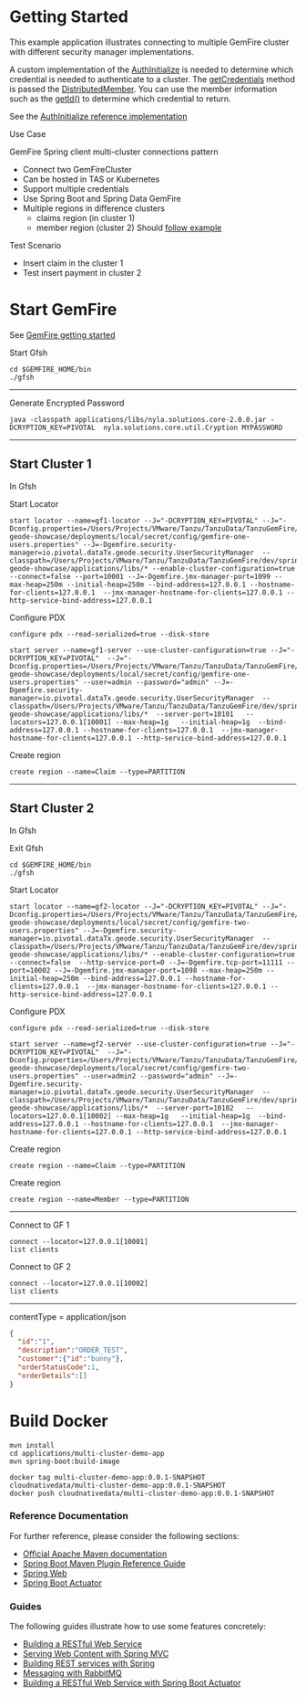 # Getting Started

This example application illustrates connecting to multiple GemFire cluster with different security manager implementations.


A custom implementation of the [AuthInitialize](https://gemfire.docs.pivotal.io/apidocs/tgf-915/org/apache/geode/security/AuthInitialize.html) is needed to determine which credential is needed to authenticate to a cluster. The [getCredentials](https://gemfire.docs.pivotal.io/apidocs/tgf-915/org/apache/geode/security/AuthInitialize.html#getCredentials-java.util.Properties-org.apache.geode.distributed.DistributedMember-boolean-) method is passed the [DistributedMember](https://gemfire.docs.pivotal.io/apidocs/tgf-915/org/apache/geode/distributed/DistributedMember.html). You can use the member information such as the [getId()](https://gemfire.docs.pivotal.io/apidocs/tgf-915/org/apache/geode/distributed/DistributedMember.html#getId--) to determine which credential to return.


See the [AuthInitialize reference implementation](https://github.com/ggreen/spring-geode-showcase/blob/master/applications/multi-cluster-demo-app/src/main/java/com/vmware/gemfire/multi/cluster/controller/security/MultiClusterAuthInit.java) 




Use Case


GemFire Spring client  multi-cluster connections pattern


- Connect two GemFireCluster 
- Can be hosted in TAS or Kubernetes
- Support multiple credentials
- Use Spring Boot and Spring Data GemFire
- Multiple regions in difference clusters
    - claims region (in cluster 1) 
    - member region (cluster 2)
      Should [follow example](https://docs.spring.io/spring-boot-data-geode-build/current/reference/html5/#cloudfoundry-cloudcache-multiinstance-using)


Test Scenario

- Insert claim in the cluster 1
- Test insert payment in cluster 2


# Start GemFire 


See [GemFire getting started](https://docs.vmware.com/en/VMware-Tanzu-GemFire/9.10/tgf/GUID-getting_started-installation-obtain_gemfire_maven.html)

Start Gfsh

```shell
cd $GEMFIRE_HOME/bin
./gfsh
```


------------------------------------

Generate Encrypted Password

```shell
java -classpath applications/libs/nyla.solutions.core-2.0.0.jar -DCRYPTION_KEY=PIVOTAL  nyla.solutions.core.util.Cryption MYPASSWORD
```


-------------------------------------
## Start Cluster 1 
In Gfsh

Start Locator 
```shell
start locator --name=gf1-locator --J="-DCRYPTION_KEY=PIVOTAL" --J="-Dconfig.properties=/Users/Projects/VMware/Tanzu/TanzuData/TanzuGemFire/dev/spring-geode-showcase/deployments/local/secret/config/gemfire-one-users.properties" --J=-Dgemfire.security-manager=io.pivotal.dataTx.geode.security.UserSecurityManager  --classpath=/Users/Projects/VMware/Tanzu/TanzuData/TanzuGemFire/dev/spring-geode-showcase/applications/libs/* --enable-cluster-configuration=true --connect=false --port=10001 --J=-Dgemfire.jmx-manager-port=1099 --max-heap=250m --initial-heap=250m --bind-address=127.0.0.1 --hostname-for-clients=127.0.0.1  --jmx-manager-hostname-for-clients=127.0.0.1 --http-service-bind-address=127.0.0.1
```
Configure PDX

```shell
configure pdx --read-serialized=true --disk-store
```

```shell
start server --name=gf1-server --use-cluster-configuration=true --J="-DCRYPTION_KEY=PIVOTAL"  --J="-Dconfig.properties=/Users/Projects/VMware/Tanzu/TanzuData/TanzuGemFire/dev/spring-geode-showcase/deployments/local/secret/config/gemfire-one-users.properties" --user=admin --password="admin" --J=-Dgemfire.security-manager=io.pivotal.dataTx.geode.security.UserSecurityManager  --classpath=/Users/Projects/VMware/Tanzu/TanzuData/TanzuGemFire/dev/spring-geode-showcase/applications/libs/*  --server-port=10101   --locators=127.0.0.1[10001] --max-heap=1g   --initial-heap=1g  --bind-address=127.0.0.1 --hostname-for-clients=127.0.0.1  --jmx-manager-hostname-for-clients=127.0.0.1 --http-service-bind-address=127.0.0.1
```

Create region 
```shell
create region --name=Claim --type=PARTITION
```

-------------------------------------
## Start Cluster 2
In Gfsh 

Exit Gfsh

```shell
cd $GEMFIRE_HOME/bin
./gfsh
```

Start Locator
```shell
start locator --name=gf2-locator --J="-DCRYPTION_KEY=PIVOTAL" --J="-Dconfig.properties=/Users/Projects/VMware/Tanzu/TanzuData/TanzuGemFire/dev/spring-geode-showcase/deployments/local/secret/config/gemfire-two-users.properties" --J=-Dgemfire.security-manager=io.pivotal.dataTx.geode.security.UserSecurityManager  --classpath=/Users/Projects/VMware/Tanzu/TanzuData/TanzuGemFire/dev/spring-geode-showcase/applications/libs/* --enable-cluster-configuration=true --connect=false  --http-service-port=0 --J=-Dgemfire.tcp-port=11111 --port=10002 --J=-Dgemfire.jmx-manager-port=1098 --max-heap=250m --initial-heap=250m --bind-address=127.0.0.1 --hostname-for-clients=127.0.0.1  --jmx-manager-hostname-for-clients=127.0.0.1 --http-service-bind-address=127.0.0.1 
```
Configure PDX

```shell
configure pdx --read-serialized=true --disk-store
```

```shell
start server --name=gf2-server --use-cluster-configuration=true --J="-DCRYPTION_KEY=PIVOTAL"  --J="-Dconfig.properties=/Users/Projects/VMware/Tanzu/TanzuData/TanzuGemFire/dev/spring-geode-showcase/deployments/local/secret/config/gemfire-two-users.properties" --user=admin2 --password="admin" --J=-Dgemfire.security-manager=io.pivotal.dataTx.geode.security.UserSecurityManager  --classpath=/Users/Projects/VMware/Tanzu/TanzuData/TanzuGemFire/dev/spring-geode-showcase/applications/libs/*  --server-port=10102   --locators=127.0.0.1[10002] --max-heap=1g   --initial-heap=1g  --bind-address=127.0.0.1 --hostname-for-clients=127.0.0.1  --jmx-manager-hostname-for-clients=127.0.0.1 --http-service-bind-address=127.0.0.1
```

Create region
```shell
create region --name=Claim --type=PARTITION
```

Create region
```shell
create region --name=Member --type=PARTITION
```
--------


Connect to GF 1

```shell
connect --locator=127.0.0.1[10001]
list clients
```

Connect to GF 2

```shell
connect --locator=127.0.0.1[10002]
list clients
```

----------

contentType = application/json

```json
{
  "id":"1",
  "description":"ORDER_TEST",
  "customer":{"id":"bunny"},
  "orderStatusCode":1,
  "orderDetails":[]
}
```

# Build Docker


```shell
mvn install
cd applications/multi-cluster-demo-app
mvn spring-boot:build-image

docker tag multi-cluster-demo-app:0.0.1-SNAPSHOT cloudnativedata/multi-cluster-demo-app:0.0.1-SNAPSHOT
docker push cloudnativedata/multi-cluster-demo-app:0.0.1-SNAPSHOT
```

### Reference Documentation
For further reference, please consider the following sections:

* [Official Apache Maven documentation](https://maven.apache.org/guides/index.html)
* [Spring Boot Maven Plugin Reference Guide](https://docs.spring.io/spring-boot/docs/3.0.0/maven-plugin/reference/html/)
* [Spring Web](https://docs.spring.io/spring-boot/docs/3.0.0/reference/htmlsingle/#web)
* [Spring Boot Actuator](https://docs.spring.io/spring-boot/docs/3.0.0/reference/htmlsingle/#actuator)

### Guides
The following guides illustrate how to use some features concretely:

* [Building a RESTful Web Service](https://spring.io/guides/gs/rest-service/)
* [Serving Web Content with Spring MVC](https://spring.io/guides/gs/serving-web-content/)
* [Building REST services with Spring](https://spring.io/guides/tutorials/rest/)
* [Messaging with RabbitMQ](https://spring.io/guides/gs/messaging-rabbitmq/)
* [Building a RESTful Web Service with Spring Boot Actuator](https://spring.io/guides/gs/actuator-service/)

